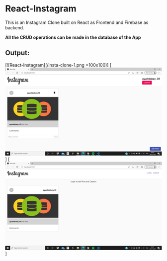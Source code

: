 # React-Instagram
This is an Instagram Clone built on React as Frontend and Firebase as backend.

**All the CRUD operations can be made in the database of the App**

## Output:

[![React-Instagram](/insta-clone-1.png =100x100)]
[![React-Instagram](/insta-clone-2.png)]
[![React-Instagram](/insta-clone-3.png)]


